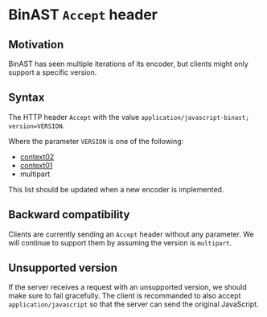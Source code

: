# BinAST `Accept` header

## Motivation

BinAST has seen multiple iterations of its encoder, but clients might only support a specific version.

## Syntax

The HTTP header `Accept` with the value `application/javascript-binast; version=VERSION`.

Where the parameter `VERSION` is one of the following:
- [context02](https://github.com/binast/binjs-ref/blob/master/spec/old-context.md)
- [context01](https://github.com/binast/binjs-ref/blob/master/spec/context.md)
- multipart

This list should be updated when a new encoder is implemented.

## Backward compatibility

Clients are currently sending an `Accept` header without any parameter. We will continue to support them by assuming the version is `multipart`.

## Unsupported version

If the server receives a request with an unsupported version, we should make sure to fail gracefully.
The client is recommanded to also accept `application/javascript` so that the server can send the original JavaScript.
